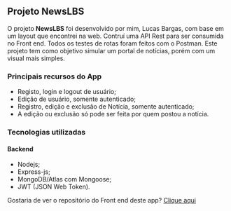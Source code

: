 ## Projeto NewsLBS
O projeto **NewsLBS** foi desenvolvido por mim, Lucas Bargas, com base em um layout que encontrei na web.
Contruí uma API Rest para ser consumida no Front end. Todos os testes de rotas foram feitos com o Postman.
Este projeto tem como objetivo simular um portal de notícias, porém com um visual mais simples.

### Principais recursos do App
* Registo, login e logout de usuário;
* Edição de usuário, somente autenticado;
* Registro, edição e exclusão de Notícia, somente autenticado;
* A edição ou exclusão só pode ser feita por quem postou a notícia.

### Tecnologias utilizadas
#### Backend
* Nodejs;
* Express-js;
* MongoDB/Atlas com Mongoose;
* JWT (JSON Web Token).

Gostaria de ver o repositório do Front end deste app?
[Clique aqui](https://github.com/LucasBargas/newslbs_frontend)
